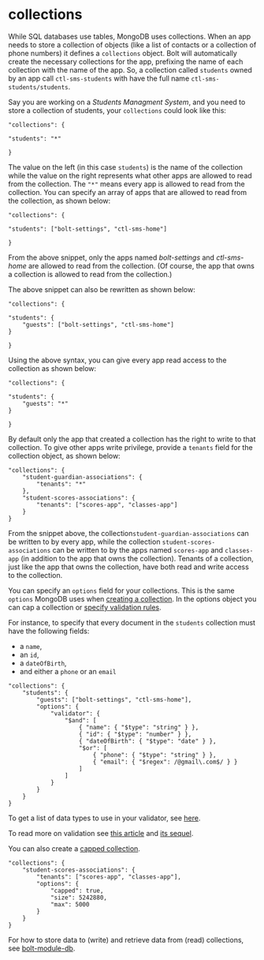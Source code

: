 # collections

While SQL databases use tables, MongoDB uses collections. When an app needs to store a collection of objects \(like a list of contacts or a collection of phone numbers\) it defines a `collections` object. Bolt will automatically create the necessary collections for the app, prefixing the name of each collection with the name of the app. So, a collection called `students` owned by an app call `ctl-sms-students` with have the full name `ctl-sms-students/students`.

Say you are working on a _Students Managment System_, and you need to store a collection of students, your `collections` could look like this:

`"collections": {`

```
"students": "*"
```

`}`

The value on the left \(in this case `students`\) is the name of the collection while the value on the right represents what other apps are allowed to read from the collection. The `"*"` means every app is allowed to read from the collection. You can specify an array of apps that are allowed to read from the collection, as shown below:

`"collections": {`

```
"students": ["bolt-settings", "ctl-sms-home"]
```

`}`

From the above snippet, only the apps named _bolt-settings_ and _ctl-sms-home_ are allowed to read from the collection. \(Of course, the app that owns a collection is allowed to read from the collection.\)

The above snippet can also be rewritten as shown below:

`"collections": {`

```
"students": {
    "guests": ["bolt-settings", "ctl-sms-home"]
}
```

`}`

Using the above syntax, you can give every app read access to the collection as shown below:

`"collections": {`

```
"students": {
    "guests": "*"
}
```

`}`

By default only the app that created a collection has the right to write to that collection. To give other apps write privilege, provide a `tenants` field for the collection object, as shown below:

```
"collections": {
    "student-guardian-associations": {
        "tenants": "*"
    },
    "student-scores-associations": {
        "tenants": ["scores-app", "classes-app"]
    }
}
```

From the snippet above, the collection`student-guardian-associations` can be written to by every app, while the collection `student-scores-associations` can be written to by the apps named `scores-app` and `classes-app` \(in addition to the app that owns the collection\). Tenants of a collection, just like the app that owns the collection, have both read and write access to the collection.

You can specify an `options` field for your collections. This is the same `options` MongoDB uses when [creating a collection](https://docs.mongodb.com/manual/reference/method/db.createCollection/). In the options object you can cap a collection or [specify validation rules](https://docs.mongodb.com/manual/core/document-validation/).

For instance, to specify that every document in the `students` collection must have the following fields:

* a `name`, 
* an `id`, 
* a `dateOfBirth`,
* and either a `phone` or an `email`

```
"collections": {
    "students": {
        "guests": ["bolt-settings", "ctl-sms-home"],
        "options": {
            "validator": {
                "$and": [
                    { "name": { "$type": "string" } },
                    { "id": { "$type": "number" } },
                    { "dateOfBirth": { "$type": "date" } },
                    "$or": [
                        { "phone": { "$type": "string" } },
                        { "email": { "$regex": /@gmail\.com$/ } }
                    ]
                ]
            }
        }
    }
}
```

To get a list of data types to use in your validator, see [here](https://docs.mongodb.com/manual/reference/operator/query/type/).

To read more on validation see [this article](https://www.mongodb.com/blog/post/document-validation-part-1-adding-just-the-right-amount-of-control-over-your-documents) and [its sequel](https://www.mongodb.com/blog/post/document-validation-part-2-putting-it-all-together-a-tutorial).

You can also create a [capped collection](https://docs.mongodb.com/manual/core/capped-collections/).

```
"collections": {
    "student-scores-associations": {
        "tenants": ["scores-app", "classes-app"],
        "options": {
            "capped": true,
            "size": 5242880,
            "max": 5000
        }
    }
}
```

For how to store data to \(write\) and retrieve data from \(read\) collections, see [bolt-module-db](/bolt-module-db.md).

